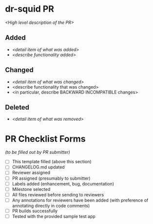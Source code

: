 # dr-squid PR

_&lt;High level description of the PR&gt;_

## Added
* _&lt;detail item of what was added&gt;_
* _&lt;describe functionality added&gt;_

## Changed
* _&lt;detail item of what was changed&gt;_
* &lt;describe functionality that was changed&gt;
* &lt;in particular, describe BACKWARD INCOMPATIBLE changes&gt;

## Deleted
* _&lt;detail item of what was removed&gt;_


# PR Checklist Forms

_(to be filled out by PR submitter)_
- [ ] This template filled (above this section)
- [ ] CHANGELOG.md updated
- [ ] Reviewer assigned
- [ ] PR assigned (presumably to submitter)
- [ ] Labels added (enhancement, bug, documentation) 
- [ ] Milestone selected
- [ ] All files reviewed before sending to reviewers
- [ ] Any annotations for reviewers have been added
      (with preference of annotating directly in code comments)
- [ ] PR builds successfully
- [ ] Tested with the provided sample test app